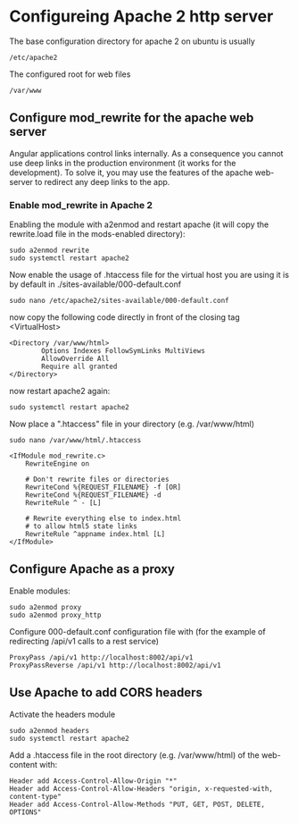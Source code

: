 # Configureing Apache 2 http server

The base configuration directory for apache 2 on ubuntu is usually
```
/etc/apache2
```
The configured root for web files
```
/var/www
```
 
## Configure mod_rewrite for the apache web server
 
Angular applications control links internally. As a consequence you cannot use deep links in the production environment (it works for the development). To solve it, you may use the features of the apache web-server to redirect any deep links to the app.
 
### Enable mod_rewrite in Apache 2
 
Enabling the module with a2enmod and restart apache (it will copy the rewrite.load file in the mods-enabled directory):
```
sudo a2enmod rewrite
sudo systemctl restart apache2
```
 
Now enable the usage of .htaccess file for the virtual host you are using it is by default in ./sites-available/000-default.conf
```
sudo nano /etc/apache2/sites-available/000-default.conf
```
now copy the following code directly in front of the closing tag \<VirtualHost>
```
<Directory /var/www/html>
        Options Indexes FollowSymLinks MultiViews
        AllowOverride All
        Require all granted
</Directory>
```
now restart apache2 again:
```
sudo systemctl restart apache2
```
Now place a ".htaccess" file in your directory (e.g. /var/www/html)
```
sudo nano /var/www/html/.htaccess
```
 
```
<IfModule mod_rewrite.c>
    RewriteEngine on
 
    # Don't rewrite files or directories
    RewriteCond %{REQUEST_FILENAME} -f [OR]
    RewriteCond %{REQUEST_FILENAME} -d
    RewriteRule ^ - [L]
 
    # Rewrite everything else to index.html
    # to allow html5 state links
    RewriteRule ^appname index.html [L]
</IfModule>
```
 
## Configure Apache as a proxy
 
Enable modules:
```
sudo a2enmod proxy
sudo a2enmod proxy_http
```
 
Configure 000-default.conf configuration file with (for the example of redirecting /api/v1 calls to a rest service)
 
```
ProxyPass /api/v1 http://localhost:8002/api/v1
ProxyPassReverse /api/v1 http://localhost:8002/api/v1
```

## Use Apache to add CORS headers

Activate the headers module
```
sudo a2enmod headers
sudo systemctl restart apache2
```

Add a .htaccess file in the root directory (e.g. /var/www/html) of the web-content with:
```
Header add Access-Control-Allow-Origin "*"
Header add Access-Control-Allow-Headers "origin, x-requested-with, content-type"
Header add Access-Control-Allow-Methods "PUT, GET, POST, DELETE, OPTIONS"
```